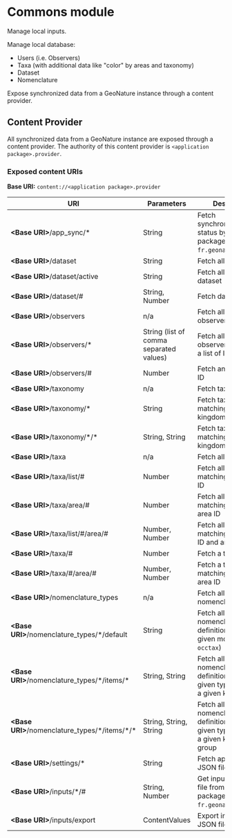 # Commons module

Manage local inputs.

Manage local database:

- Users (i.e. Observers)
- Taxa (with additional data like "color" by areas and taxonomy)
- Dataset
- Nomenclature

Expose synchronized data from a GeoNature instance through a content provider.

## Content Provider

All synchronized data from a GeoNature instance are exposed through a content provider.
The authority of this content provider is `<application package>.provider`.

### Exposed content URIs

**Base URI:** `content://<application package>.provider`

| URI                                                | Parameters                              | Description                                                                            |
|----------------------------------------------------|-----------------------------------------|----------------------------------------------------------------------------------------|
| **\<Base URI\>**/app_sync/\*                       | String                                  | Fetch synchronization status by application package ID (e.g. `fr.geonature.occtax`)    |
| **\<Base URI\>**/dataset                           | String                                  | Fetch all dataset                                                                      |
| **\<Base URI\>**/dataset/active                    | String                                  | Fetch all active dataset                                                               |
| **\<Base URI\>**/dataset/#                         | String, Number                          | Fetch dataset by ID                                                                    |
| **\<Base URI\>**/observers                         | n/a                                     | Fetch all registered observers                                                         |
| **\<Base URI\>**/observers/\*                      | String (list of comma separated values) | Fetch all registered observers matching a list of IDs                                  |
| **\<Base URI\>**/observers/#                       | Number                                  | Fetch an observer by ID                                                                |
| **\<Base URI\>**/taxonomy                          | n/a                                     | Fetch taxonomy                                                                         |
| **\<Base URI\>**/taxonomy/\*                       | String                                  | Fetch taxonomy matching a given kingdom                                                |
| **\<Base URI\>**/taxonomy/\*/\*                    | String, String                          | Fetch taxonomy matching a given kingdom and group                                      |
| **\<Base URI\>**/taxa                              | n/a                                     | Fetch all taxa                                                                         |
| **\<Base URI\>**/taxa/list/#                       | Number                                  | Fetch all taxa matching a given list ID                                                |
| **\<Base URI\>**/taxa/area/#                       | Number                                  | Fetch all taxa matching a given area ID                                                |
| **\<Base URI\>**/taxa/list/#/area/#                | Number, Number                          | Fetch all taxa matching a given list ID and area ID                                    |
| **\<Base URI\>**/taxa/#                            | Number                                  | Fetch a taxon by ID                                                                    |
| **\<Base URI\>**/taxa/#/area/#                     | Number, Number                          | Fetch a taxon by ID matching a given area ID                                           |
| **\<Base URI\>**/nomenclature_types                | n/a                                     | Fetch all nomenclature types                                                           |
| **\<Base URI\>**/nomenclature_types/\*/default     | String                                  | Fetch all default nomenclature definitions from given module (e.g. `occtax`)           |
| **\<Base URI\>**/nomenclature_types/\*/items/\*    | String, String                          | Fetch all nomenclature definitions from given type, matching a given kingdom           |
| **\<Base URI\>**/nomenclature_types/\*/items/\*/\* | String, String, String                  | Fetch all nomenclature definitions from given type, matching a given kingdom and group |
| **\<Base URI\>**/settings/\*                       | String                                  | Fetch app settings JSON file                                                           |
| **\<Base URI\>**/inputs/\*/#                       | String, Number                          | Get input as JSON file from given package ID (e.g. `fr.geonature.occtax`)              |
| **\<Base URI\>**/inputs/export                     | ContentValues                           | Export input data to JSON file                                                         |
